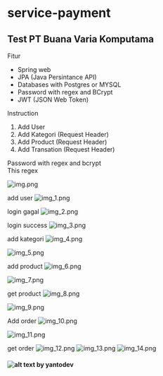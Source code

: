 # service-payment

<h2>Test PT Buana Varia Komputama</h2>

<p>Fitur</p>
<ul>
<li>Spring web</li>
<li>JPA (Java Persintance API)</li>
<li>Databases with Postgres or MYSQL</li>
<li>Password with regex and BCrypt</li>
<li>JWT (JSON Web Token)</li>
</ul>
<p>Instruction</p>
<ol>
    <li>Add User</li>
    <li>Add Kategori (Request Header)</li>
    <li>Add Product (Request Header)</li>
    <li>Add Transation (Request Header)</li>
</ol>

<p>Password with regex and bcrypt<br/>
This regex</p>

![img.png](screenshot/Screenshot%20(10).png)

add user
![img_1.png](screenshot/img_1.png)

login gagal
![img_2.png](screenshot/img_2.png)

login success
![img_3.png](screenshot/img_3.png)

add kategori
![img_4.png](screenshot/img_4.png)

![img_5.png](screenshot/img_5.png)

add product
![img_6.png](screenshot/img_6.png)

![img_7.png](screenshot/img_7.png)

get product
![img_8.png](screenshot/img_8.png)

![img_9.png](screenshot/img_9.png)

Add order
![img_10.png](screenshot/img_10.png)

![img_11.png](screenshot/img_11.png)

get order
![img_12.png](screenshot/img_12.png)
![img_13.png](screenshot/img_13.png)
![img_14.png](screenshot/img_14.png)


<h4>

![alt text](https://avatars.githubusercontent.com/u/49233072?s=40&v=4)
by yantodev
</h4>
